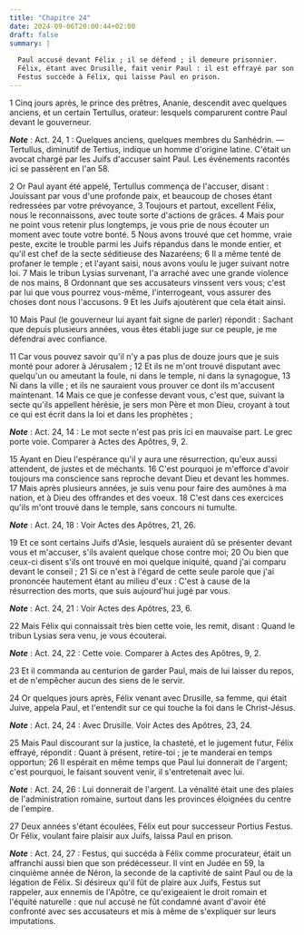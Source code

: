 ```yaml
---
title: "Chapitre 24"
date: 2024-09-06T20:00:44+02:00
draft: false
summary: |
  
  Paul accusé devant Félix ; il se défend ; il demeure prisonnier.
  Félix, étant avec Drusille, fait venir Paul : il est effrayé par son discours.
  Festus succède à Félix, qui laisse Paul en prison.
---
```



1 Cinq jours après, le prince des prêtres, Ananie, descendit avec quelques anciens, et un certain Tertullus, orateur: lesquels comparurent contre Paul devant le gouverneur.

***Note*** :  Act. 24, 1 : Quelques anciens, quelques membres du Sanhédrin. ― Tertullus, diminutif de Tertius, indique un homme d'origine latine. C'était un avocat chargé par les Juifs d'accuser saint Paul. Les événements racontés ici se passèrent en l'an 58.

2 Or Paul ayant été appelé, Tertullus commença de l'accuser, disant : Jouissant par vous d'une profonde paix, et beaucoup de choses étant redressées par votre prévoyance, 3 Toujours et partout, excellent Félix, nous le reconnaissons, avec toute sorte d'actions de grâces. 4 Mais pour ne point vous retenir plus longtemps, je vous prie de nous écouter un moment avec toute votre bonté. 5 Nous avons trouvé que cet homme, vraie peste, excite le trouble parmi les Juifs répandus dans le monde entier, et qu'il est chef de la secte séditieuse des Nazaréens; 6 Il a même tenté de profaner le temple ; et l'ayant saisi, nous avons voulu le juger suivant notre loi. 7 Mais le tribun Lysias survenant, l'a arraché avec une grande violence de nos mains, 8 Ordonnant que ses accusateurs vinssent vers vous; c'est par lui que vous pourrez vous-même, l'interrogeant, vous assurer des choses dont nous l'accusons. 9 Et les Juifs ajoutèrent que cela était ainsi.


10 Mais Paul (le gouverneur lui ayant fait signe de parler) répondit : Sachant que depuis plusieurs années, vous êtes établi juge sur ce peuple, je me défendrai avec confiance.


11 Car vous pouvez savoir qu'il n'y a pas plus de douze jours que je suis monté pour adorer à Jérusalem ; 12 Et ils ne m'ont trouvé disputant avec quelqu'un ou ameutant la foule, ni dans le temple, ni dans la synagogue, 13 Ni dans la ville ; et ils ne sauraient vous prouver ce dont ils m'accusent maintenant. 14 Mais ce que je confesse devant vous, c'est que, suivant la secte qu'ils appellent hérésie, je sers mon Père et mon Dieu, croyant à tout ce qui est écrit dans la loi et dans les prophètes ;

***Note*** :  Act. 24, 14 : Le mot secte n'est pas pris ici en mauvaise part. Le grec porte voie. Comparer à Actes des Apôtres, 9, 2.

15 Ayant en Dieu l'espérance qu'il y aura une résurrection, qu'eux aussi attendent, de justes et de méchants. 16 C'est pourquoi je m'efforce d'avoir toujours ma conscience sans reproche devant Dieu et devant les hommes. 17 Mais après plusieurs années, je suis venu pour faire des aumônes à ma nation, et à Dieu des offrandes et des voeux. 18 C'est dans ces exercices qu'ils m'ont trouvé dans le temple, sans concours ni tumulte.

***Note*** :  Act. 24, 18 : Voir Actes des Apôtres, 21, 26.

19 Et ce sont certains Juifs d'Asie, lesquels auraient dû se présenter devant vous et m'accuser, s'ils avaient quelque chose contre moi; 20 Ou bien que ceux-ci disent s'ils ont trouvé en moi quelque iniquité, quand j'ai comparu devant le conseil ; 21 Si ce n'est à l'égard de cette seule parole que j'ai prononcée hautement étant au milieu d'eux : C'est à cause de la résurrection des morts, que suis aujourd'hui jugé par vous.

***Note*** :  Act. 24, 21 : Voir Actes des Apôtres, 23, 6.


22 Mais Félix qui connaissait très bien cette voie, les remit, disant : Quand le tribun Lysias sera venu, je vous écouterai.

***Note*** :  Act. 24, 22 : Cette voie. Comparer à Actes des Apôtres, 9, 2.

23 Et il commanda au centurion de garder Paul, mais de lui laisser du repos, et de n'empêcher aucun des siens de le servir.


24 Or quelques jours après, Félix venant avec Drusille, sa femme, qui était Juive, appela Paul, et l'entendit sur ce qui touche la foi dans le Christ-Jésus.

***Note*** :  Act. 24, 24 : Avec Drusille. Voir Actes des Apôtres, 23, 24.

25 Mais Paul discourant sur la justice, la chasteté, et le jugement futur, Félix effrayé, répondit : Quant à présent, retire-toi ; je te manderai en temps opportun; 26 Il espérait en même temps que Paul lui donnerait de l'argent; c'est pourquoi, le faisant souvent venir, il s'entretenait avec lui.

***Note*** :  Act. 24, 26 : Lui donnerait de l'argent. La vénalité était une des plaies de l'administration romaine, surtout dans les provinces éloignées du centre de l'empire.


27 Deux années s'étant écoulées, Félix eut pour successeur Portius Festus. Or Félix, voulant faire plaisir aux Juifs, laissa Paul en prison.

***Note*** :  Act. 24, 27 : Festus, qui succéda à Félix comme procurateur, était un affranchi aussi bien que son prédécesseur. Il vint en Judée en 59, la cinquième année de Néron, la seconde de la captivité de saint Paul ou de la légation de Félix. Si désireux qu'il fût de plaire aux Juifs, Festus sut rappeler, aux ennemis de l'Apôtre, ce qu'exigeaient le droit romain et l'équité naturelle : que nul accusé ne fût condamné avant d'avoir été confronté avec ses accusateurs et mis à même de s'expliquer sur leurs imputations.

